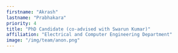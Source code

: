 ```yaml
---
firstname: "Akrash"
lastname: "Prabhakara"
priority: 4 
title: "PhD Candidate (co-advised with Swarun Kumar)"
affiliation: "Electrical and Computer Engineering Department"
image: "/img/team/anon.png"
---
```

